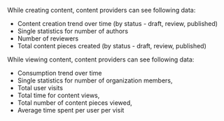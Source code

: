 While creating content, content providers can see following data:

- Content creation trend over time (by status - draft, review, published)
- Single statistics for number of authors
- Number of reviewers
- Total content pieces created (by status - draft, review, published)

While viewing content, content providers can see following data:

- Consumption trend over time
- Single statistics for number of organization members,
- Total user visits
- Total time for content views,
- Total number of content pieces viewed,
- Average time spent per user per visit
